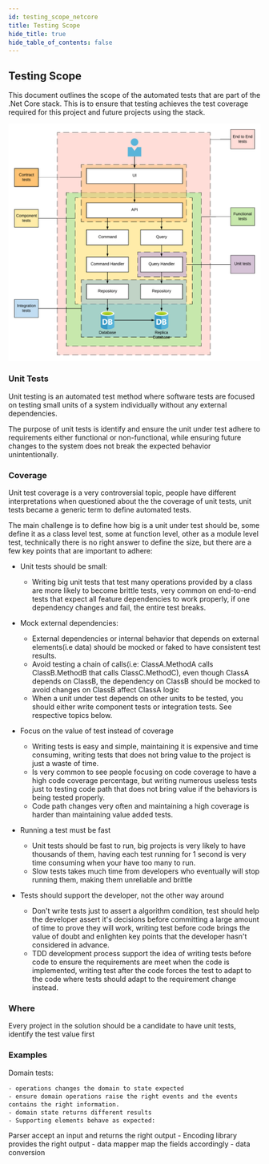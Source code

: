 ```yaml
---
id: testing_scope_netcore
title: Testing Scope
hide_title: true
hide_table_of_contents: false
---
```


## Testing Scope

This document outlines the scope of the automated tests that are part of the .Net Core stack. This is to ensure that testing achieves the test coverage required for this project and future projects using the stack.

![Testing Scope](/img/testing_scope.png)

### Unit Tests

Unit testing is an automated test method where software tests are focused on testing small units of a system individually without any external dependencies.

The purpose of unit tests is identify and ensure the unit under test adhere to requirements either functional or non-functional, while ensuring future changes to the system does not break the expected behavior unintentionally.

### Coverage

Unit test coverage is a very controversial topic, people have different interpretations when questioned about the the coverage of unit tests, unit tests became a generic term to define automated tests.

The main challenge is to define how big is a unit under test should be, some define it as a class level test, some at function level, other as a module level test, technically there is no right answer to define the size, but there are a few key points that are important to adhere:

- Unit tests should be small:
    - Writing big unit tests that test many operations provided by a class are more likely to become brittle tests, very common on end-to-end tests that expect all feature dependencies to work properly, if one dependency changes and fail, the entire test breaks.

- Mock external dependencies:
    - External dependencies or internal behavior that depends on external elements(i.e data) should be mocked or faked to have consistent test results.
    - Avoid testing a chain of calls(i.e: ClassA.MethodA calls ClassB.MethodB that calls ClassC.MethodC), even though ClassA depends on ClassB, the dependency on ClassB should be mocked to avoid changes on ClassB affect ClassA logic
    - When a unit under test depends on other units to be tested, you should either write component tests or integration tests. See respective topics below.

- Focus on the value of test instead of coverage
    - Writing tests is easy and simple, maintaining it is expensive and time consuming, writing tests that does not bring value to the project is just a waste of time.
    - Is very common to see people focusing on code coverage to have a high code coverage percentage, but writing numerous useless tests just to testing code path that does not bring value if the behaviors is being tested properly.
    - Code path changes very often and maintaining a high coverage is harder than maintaining value added tests.

- Running a test must be fast
    - Unit tests should be fast to run, big projects is very likely to have thousands of them, having each test running for 1 second is very time consuming when your have too many to run.
    - Slow tests takes much time from developers who eventually will stop running them, making them unreliable and brittle

- Tests should support the developer, not the other way around
    - Don't write tests just to assert a algorithm condition, test should help the developer assert it's decisions before committing a large amount of time to prove they will work, writing test before code brings the value of doubt and enlighten key points that the developer hasn't considered in advance.
    - TDD development process support the idea of writing tests before code to ensure the requirements are meet when the code is implemented, writing test after the code forces the test to adapt to the code where tests should adapt to the requirement change instead.

### Where

Every project in the solution should be a candidate to have unit tests, identify the test value first

### Examples

Domain tests:

    - operations changes the domain to state expected
    - ensure domain operations raise the right events and the events contains the right information.
    - domain state returns different results
    - Supporting elements behave as expected:

Parser accept an input and returns the right output
    - Encoding library provides the right output
    - data mapper map the fields accordingly
    - data conversion
